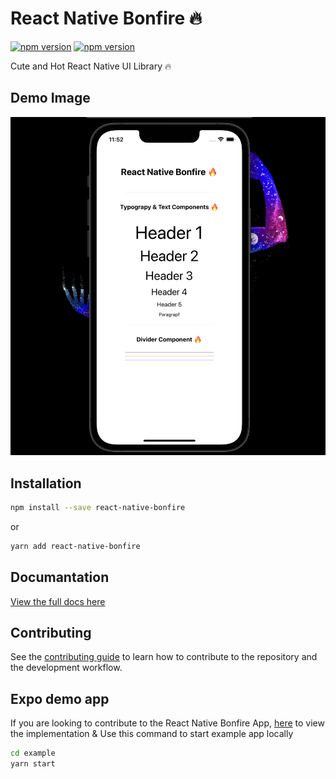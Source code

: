 # React Native Bonfire 🔥

[![npm version](https://img.shields.io/badge/npm%20package-0.1.4-blue)](https://www.npmjs.com/package/react-native-bonfire) [![npm version](https://img.shields.io/badge/size-24%20kB-yellow)](https://www.npmjs.com/package/react-native-bonfire)

Cute and Hot React Native UI Library 🔥

## Demo Image

![react native fade loading demo example](https://raw.githubusercontent.com/hasretozkan/react-native-bonfire/master/example.png)

## Installation

```sh
npm install --save react-native-bonfire
```

or

```sh
yarn add react-native-bonfire
```

## Documantation

[View the full docs here](https://rnbonfire.gitbook.io/react-native-bonfire/)

## Contributing

See the [contributing guide](CONTRIBUTING.md) to learn how to contribute to the repository and the development workflow.

## Expo demo app

If you are looking to contribute to the React Native Bonfire App, [here](https://github.com/hasretozkan/react-native-bonfire/tree/master/example) to view the implementation & Use this command to start example app locally

```bash
cd example
yarn start
```
